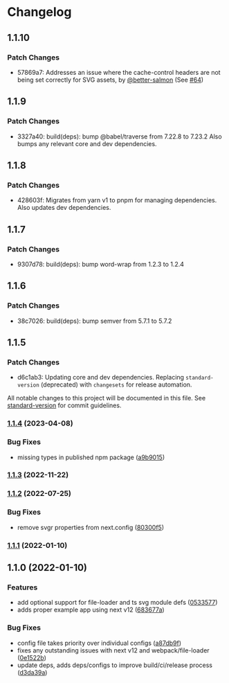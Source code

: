 # Changelog

## 1.1.10

### Patch Changes

- 57869a7: Addresses an issue where the cache-control headers are not being set correctly for SVG assets, by [@better-salmon](https://github.com/better-salmon) (See [#64](https://github.com/platypusrex/next-plugin-svgr/pull/64))

## 1.1.9

### Patch Changes

- 3327a40: build(deps): bump @babel/traverse from 7.22.8 to 7.23.2
  Also bumps any relevant core and dev dependencies.

## 1.1.8

### Patch Changes

- 428603f: Migrates from yarn v1 to pnpm for managing dependencies. Also updates dev dependencies.

## 1.1.7

### Patch Changes

- 9307d78: build(deps): bump word-wrap from 1.2.3 to 1.2.4

## 1.1.6

### Patch Changes

- 38c7026: build(deps): bump semver from 5.7.1 to 5.7.2

## 1.1.5

### Patch Changes

- d6c1ab3: Updating core and dev dependencies. Replacing `standard-version` (deprecated) with `changesets` for release automation.

All notable changes to this project will be documented in this file. See [standard-version](https://github.com/conventional-changelog/standard-version) for commit guidelines.

### [1.1.4](https://github.com/platypusrex/next-plugin-svgr/compare/@release/1.1.3...@release/1.1.4) (2023-04-08)

### Bug Fixes

- missing types in published npm package ([a9b9015](https://github.com/platypusrex/next-plugin-svgr/commit/a9b9015ac2f7ed5070af936e43d960286c01c7c2))

### [1.1.3](https://github.com/platypusrex/next-plugin-svgr/compare/@release/1.1.2...@release/1.1.3) (2022-11-22)

### [1.1.2](https://github.com/platypusrex/next-plugin-svgr/compare/@release/1.1.1...@release/1.1.2) (2022-07-25)

### Bug Fixes

- remove svgr properties from next.config ([80300f5](https://github.com/platypusrex/next-plugin-svgr/commit/80300f5bd683bcd9d8af753363420c86af395978))

### [1.1.1](https://github.com/platypusrex/next-plugin-svgr/compare/@release/1.1.0...@release/1.1.1) (2022-01-10)

## 1.1.0 (2022-01-10)

### Features

- add optional support for file-loader and ts svg module defs ([0533577](https://github.com/platypusrex/next-plugin-svgr/commit/053357707048c7a8dab17301e441f6494bfbade0))
- adds proper example app using next v12 ([683677a](https://github.com/platypusrex/next-plugin-svgr/commit/683677ab55bd05248bcb99a0c62d6206ce944c6b))

### Bug Fixes

- config file takes priority over individual configs ([a87db9f](https://github.com/platypusrex/next-plugin-svgr/commit/a87db9f5e2e345a93097998d532b37e137d959db))
- fixes any outstanding issues with next v12 and webpack/file-loader ([0e1522b](https://github.com/platypusrex/next-plugin-svgr/commit/0e1522b08911b1c4f4c20c4fcb6a1dab87ab109e))
- update deps, adds deps/configs to improve build/ci/release process ([d3da39a](https://github.com/platypusrex/next-plugin-svgr/commit/d3da39a9d709e9b9a540dabd1de5fac3be02174f))
